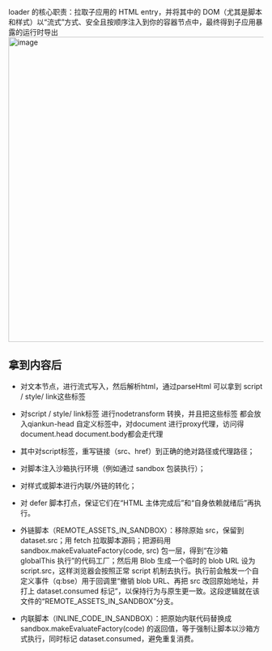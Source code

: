 loader 的核心职责：拉取子应用的 HTML entry，并将其中的 DOM（尤其是脚本和样式）以“流式”方式、安全且按顺序注入到你的容器节点中，最终得到子应用暴露的运行时导出
<img width="1033" height="602" alt="image" src="https://github.com/user-attachments/assets/9ec05591-727b-47c8-b62c-4a44fbd3e224" />

## 拿到内容后
- 对文本节点，进行流式写入，然后解析html，通过parseHtml 可以拿到 script / style/ link这些标签
- 对script / style/ link标签 进行nodetransform 转换，并且把这些标签  都会放入qiankun-head 自定义标签中，对document 进行proxy代理，访问得document.head  document.body都会走代理
- 其中对script标签，重写链接（src、href）到正确的绝对路径或代理路径；
- 对脚本注入沙箱执行环境（例如通过 sandbox 包装执行）；
- 对样式或脚本进行内联/外链的转化；
- 对 defer 脚本打点，保证它们在“HTML 主体完成后”和“自身依赖就绪后”再执行。

- 外链脚本（REMOTE_ASSETS_IN_SANDBOX）：移除原始 src，保留到 dataset.src；用 fetch 拉取脚本源码；把源码用 sandbox.makeEvaluateFactory(code, src) 包一层，得到“在沙箱 globalThis 执行”的代码工厂；然后用 Blob 生成一个临时的 blob URL 设为 script.src，这样浏览器会按照正常 script 机制去执行。执行前会触发一个自定义事件（q:bse）用于回调里“撤销 blob URL、再把 src 改回原始地址，并打上 dataset.consumed 标记”，以保持行为与原生更一致。这段逻辑就在该文件的“REMOTE_ASSETS_IN_SANDBOX”分支。
- 内联脚本（INLINE_CODE_IN_SANDBOX）：把原始内联代码替换成 sandbox.makeEvaluateFactory(code) 的返回值，等于强制让脚本以沙箱方式执行，同时标记 dataset.consumed，避免重复消费。
